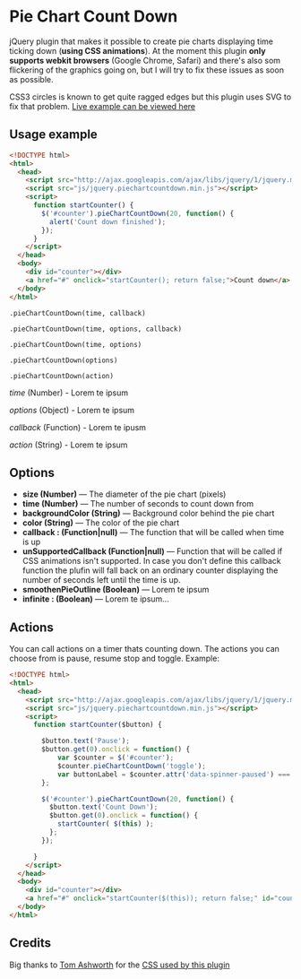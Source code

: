 # Pie Chart Count Down #

jQuery plugin that makes it possible to create pie charts displaying time ticking down (**using CSS animations**).
At the moment this plugin **only supports webkit browsers** (Google Chrome, Safari) and there's also som flickering
of the graphics going on, but I will try to fix these issues as soon as possible.

CSS3 circles is known to get quite ragged edges but this plugin uses SVG to fix that problem. [Live example can
be viewed here](http://victorjonsson.se/pie-chart-count-down)

## Usage example ##

```html
<!DOCTYPE html>
<html>
  <head>
    <script src="http://ajax.googleapis.com/ajax/libs/jquery/1/jquery.min.js"></script>
    <script src="js/jquery.piechartcountdown.min.js"></script>
    <script>
      function startCounter() {
        $('#counter').pieChartCountDown(20, function() {
          alert('Count down finished');
        });
      }
    </script>
  </head>
  <body>
    <div id="counter"></div>
    <a href="#" onclick="startCounter(); return false;">Count down</a>
  </body>
</html>
```

`.pieChartCountDown(time, callback)`

`.pieChartCountDown(time, options, callback)`

`.pieChartCountDown(time, options)`

`.pieChartCountDown(options)`

`.pieChartCountDown(action)`

*time* (Number) - Lorem te ipsum

*options* (Object) - Lorem te ipsum

*callback* (Function) - Lorem te ipusm

*action* (String) - Lorem te ipsum

## Options ##

* **size (Number)** — The diameter of the pie chart (pixels)
* **time (Number)** — The number of seconds to count down from
* **backgroundColor (String)** — Background color behind the pie chart
* **color (String)** — The color of the pie chart
* **callback : (Function|null)** — The function that will be called when time is up
* **unSupportedCallback (Function|null)** — Function that will be called if CSS animations isn't supported. In
case you don't define this callback function the plufin will fall back on an ordinary counter displaying
the number of seconds left until the time is up.
* **smoothenPieOutline (Boolean)** — Lorem te ipsum
* **infinite : (Boolean)** — Lorem te ipsum...

## Actions ##

You can call actions on a timer thats counting down. The actions you can choose from is pause, resume
stop and toggle. Example:

```html
<!DOCTYPE html>
<html>
  <head>
    <script src="http://ajax.googleapis.com/ajax/libs/jquery/1/jquery.min.js"></script>
    <script src="js/jquery.piechartcountdown.min.js"></script>
    <script>
      function startCounter($button) {

        $button.text('Pause');
        $button.get(0).onclick = function() {
            var $counter = $('#counter');
            $counter.pieChartCountDown('toggle');
            var buttonLabel = $counter.attr('data-spinner-paused') === undefined ? 'Pause':'Resume';
        };

        $('#counter').pieChartCountDown(20, function() {
          $button.text('Count Down');
          $button.get(0).onclick = function() {
            startCounter( $(this) );
          };
        });

      }
    </script>
  </head>
  <body>
    <div id="counter"></div>
    <a href="#" onclick="startCounter($(this)); return false;" id="count-button">Count down</a>
  </body>
</html>
```

## Credits ##

Big thanks to [Tom Ashworth](https://github.com/phuu) for the [CSS used by this plugin](http://phuu.net/2012/05/01/html-css-only-spinner.html)